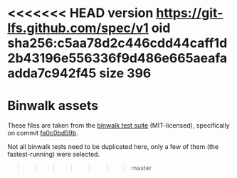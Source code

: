 <<<<<<< HEAD
version https://git-lfs.github.com/spec/v1
oid sha256:c5aa78d2c446cdd44caff1d2b43196e556336f9d486e665aeafaadda7c942f45
size 396
=======
# Binwalk assets

These files are taken from the [binwalk test suite](https://github.com/ReFirmLabs/binwalk/tree/master/testing/tests/input-vectors) (MIT-licensed), specifically on commit [fa0c0bd59b](https://github.com/ReFirmLabs/binwalk/commit/fa0c0bd59b8588814756942fe4cb5452e76c1dcd).

Not all binwalk tests need to be duplicated here, only a few of them (the fastest-running) were selected.
>>>>>>> master
